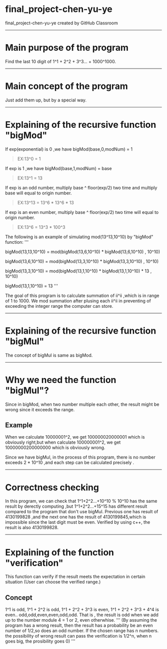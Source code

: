 # final_project-chen-yu-ye
final_project-chen-yu-ye created by GitHub Classroom
***
# Main purpose of the program

Find the last 10 digit of 1^1 + 2^2 + 3^3... + 1000^1000.
***
# Main concept of the program

Just add them up, but by a special way.
***
# Explaining of the recursive function "bigMod"

If exp(exponential) is 0 ,we have bigMod(base,0,modNum) = 1

> EX:13^0 = 1

If exp is 1 ,we have bigMod(base,1,modNum) = base

> EX:13^1 = 13

If exp is an odd number, multiply base ^ floor(exp/2) two time and multiply base will equal to origin number.

> EX:13^13 = 13^6 * 13^6 * 13 

If exp is an even number, multiply base ^ floor(exp/2) two time will equal to origin number.

> EX:13^6 = 13^3 * 100^3

The following is an example of simulating mod(13^13,10^10) by "bigMod" function:
'''

bigMod(13,13,10^10) = mod(bigMod(13,6,10^10) * bigMod(13,6,10^10) , 10^10)

bigMod(13,6,10^10) = mod(bigMod(13,3,10^10) * bigMod(13,3,10^10) , 10^10)

bigMod(13,3,10^10) = mod(bigMod(13,1,10^10) * bigMod(13,1,10^10) * 13 , 10^10)

bigMod(13,1,10^10) = 13 
'''


The goal of this program is to calculate summation of ii^ii ,which is in range of 1 to 1000.
We mod summation after plusing each ii^ii in preventing of exceeding the integer range the computer can store.
***

# Explaining of the recursive function "bigMul"

The concept of bigMul is same as bigMod.

***
# Why we need the function "bigMul"?

Since in bigMod, when two number multiple each other, the result might be wrong since it exceeds the range. 

## Example

When we calculate 10000001^2, we get 100000020000001 which is obviously right,but when calculate 100000001^2, we get 10000000200000000 which is obviously wrong.

Since we have bigMul, in the process of this program, there is no number exceeds 2 * 10^10 ,and each step can be calculated precisely .

***
# Correctness checking

In this program, we can check that 1^1+2^2...+10^10 % 10^10 has the same result by derectly computing
,but 1^1+2^2...+15^15 has different result compared to the program that don't use bigMul.
Previous one has result of 4130199828 ,and the next one has the result of 4130199845,which is impossible since the last digit must be even.
Verified by using c++, the result is also 4130199828.

***
# Explaining of the function "verification"

This function can verify if the result meets the expectation in certain situation
(User can choose the verified range.)

## Concept
1^1 is odd, 1^1 + 2^2 is odd, 1^1 + 2^2 + 3^3 is even,  1^1 + 2^2 + 3^3 + 4^4 is even.. odd,odd,even,even,odd,odd.
That is , the result is odd when we add up to the number module 4 = 1 or 2, even otherwhise.
'''
(By assuming the program has a wrong result, then the result has a probability be an even number of 1/2,so does an odd number.
If the chosen range has n numbers. the possibility of wrong result can pass the verification is 1/2^n, when n goes big, the prosibility goes 0)
'''
